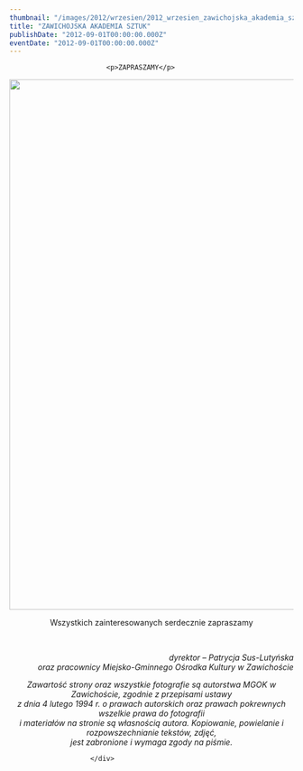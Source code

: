 ```yaml
---
thumbnail: "/images/2012/wrzesien/2012_wrzesien_zawichojska_akademia_sztuk_2012_09_zawichojska_akademia_sztuk_zmniejszony-plakat-Zawichojska-Akad.-Sztuk..jpg"
title: "ZAWICHOJSKA AKADEMIA SZTUK"
publishDate: "2012-09-01T00:00:00.000Z"
eventDate: "2012-09-01T00:00:00.000Z"
---
```


<div class="entry-content">
							
							<p>ZAPRASZAMY</p>
<p style="text-align: center;"><img fetchpriority="high" decoding="async" class="aligncenter  wp-image-560" title="zmniejszony plakat Zawichojska Akad. Sztuk." src="/images/2012/wrzesien/2012_wrzesien_zawichojska_akademia_sztuk_2012_09_zawichojska_akademia_sztuk_zmniejszony-plakat-Zawichojska-Akad.-Sztuk..jpg" alt="" width="920" height="940"></p>
<p style="text-align: center;">Wszystkich zainteresowanych serdecznie zapraszamy</p>
<p>&nbsp;</p>
<p style="text-align: right;"><em>dyrektor – Patrycja Sus-Lutyńska</em><br>
<em> oraz pracownicy Miejsko-Gminnego Ośrodka Kultury w Zawichoście</em></p>
<p style="text-align: center;"><em>Zawartość strony oraz wszystkie fotografie są autorstwa MGOK w Zawichoście, zgodnie z przepisami ustawy</em><br>
<em> z dnia 4 lutego 1994 r. o prawach autorskich oraz prawach pokrewnych wszelkie prawa do fotografii</em><br>
<em> i materiałów na stronie są własnością autora. Kopiowanie, powielanie i rozpowszechnianie tekstów, zdjęć,</em><br>
<em> jest zabronione i wymaga zgody na piśmie.</em></p>
						
						</div>
